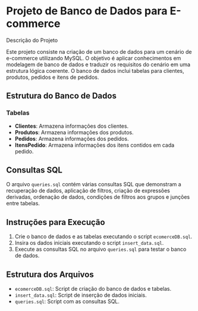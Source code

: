 <!DOCTYPE html>
<html lang="pt-BR">
<head>
    <meta charset="UTF-8">
    <meta name="viewport" content="width=device-width, initial-scale=1.0">
    <title>Projeto de Banco de Dados para E-commerce</title>
</head>
<body>
    <h1>Projeto de Banco de Dados para E-commerce</h1
    <h2>Descrição do Projeto</h2>
    <p>Este projeto consiste na criação de um banco de dados para um cenário de e-commerce utilizando MySQL. O objetivo é aplicar conhecimentos em modelagem de banco de dados e traduzir os requisitos do cenário em uma estrutura lógica coerente. O banco de dados inclui tabelas para clientes, produtos, pedidos e itens de pedidos.</p>
    <h2>Estrutura do Banco de Dados</h2>
    <h3>Tabelas</h3>
    <ul>
        <li><strong>Clientes</strong>: Armazena informações dos clientes.</li>
        <li><strong>Produtos</strong>: Armazena informações dos produtos.</li>
        <li><strong>Pedidos</strong>: Armazena informações dos pedidos.</li>
        <li><strong>ItensPedido</strong>: Armazena informações dos itens contidos em cada pedido.</li>
    </ul>
    <h2>Consultas SQL</h2>
    <p>O arquivo <code>queries.sql</code> contém várias consultas SQL que demonstram a recuperação de dados, aplicação de filtros, criação de expressões derivadas, ordenação de dados, condições de filtros aos grupos e junções entre tabelas.</p>
    <h2>Instruções para Execução</h2>
    <ol>
        <li>Crie o banco de dados e as tabelas executando o script <code>ecomerceDB.sql</code>.</li>
        <li>Insira os dados iniciais executando o script <code>insert_data.sql</code>.</li>
        <li>Execute as consultas SQL no arquivo <code>queries.sql</code> para testar o banco de dados.</li>
    </ol>
    <h2>Estrutura dos Arquivos</h2>
    <ul>
        <li><code>ecomerceDB.sql</code>: Script de criação do banco de dados e tabelas.</li>
        <li><code>insert_data.sql</code>: Script de inserção de dados iniciais.</li>
        <li><code>queries.sql</code>: Script com as consultas SQL.</li>
    </ul>
</body>
</html>
